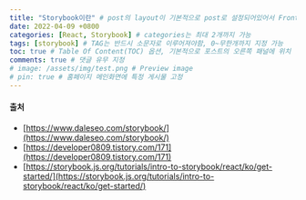 ```yaml
---
title: "Storybook이란" # post의 layout이 기본적으로 post로 설정되어있어서 Front Matter에 따로 layout변수를 만들어 주지 않아도 됨
date: 2022-04-09 +0800
categories: [React, Storybook] # categories는 최대 2개까지 가능
tags: [storybook] # TAG는 반드시 소문자로 이루어져야함, 0~무한개까지 지정 가능
toc: true # Table Of Content(TOC) 옵션, 기본적으로 포스트의 오른쪽 패널에 위치
comments: true # 댓글 유무 지정
# image: /assets/img/test.png # Preview image
# pin: true # 홈페이지 메인화면에 특정 게시물 고정
---
```


#### 출처
- [https://www.daleseo.com/storybook/](https://www.daleseo.com/storybook/)
- [https://developer0809.tistory.com/171](https://developer0809.tistory.com/171)
- [https://storybook.js.org/tutorials/intro-to-storybook/react/ko/get-started/](https://storybook.js.org/tutorials/intro-to-storybook/react/ko/get-started/)